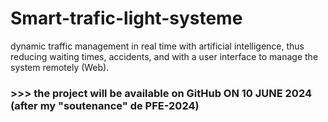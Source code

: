 # Smart-trafic-light-systeme
dynamic traffic management in real time with artificial intelligence, thus reducing waiting times, accidents, and with a user interface to manage the system remotely (Web).

### >>> the project will be available on GitHub ON 10 JUNE 2024 (after my "soutenance" de PFE-2024)
